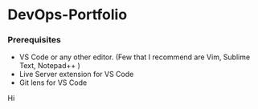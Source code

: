# DevOps-Portfolio 


### Prerequisites

- VS Code or any other editor. (Few that I recommend are Vim, Sublime Text, Notepad++ )
- Live Server extension for VS Code
- Git lens for VS Code


Hi

